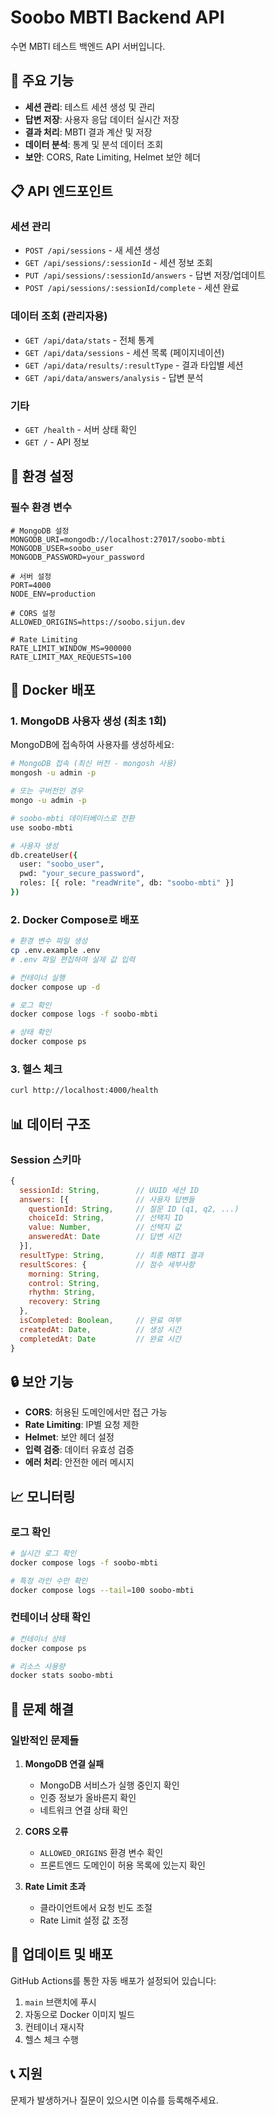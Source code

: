  # Soobo MBTI Backend API

수면 MBTI 테스트 백엔드 API 서버입니다.

## 🚀 주요 기능

- **세션 관리**: 테스트 세션 생성 및 관리
- **답변 저장**: 사용자 응답 데이터 실시간 저장
- **결과 처리**: MBTI 결과 계산 및 저장
- **데이터 분석**: 통계 및 분석 데이터 조회
- **보안**: CORS, Rate Limiting, Helmet 보안 헤더

## 📋 API 엔드포인트

### 세션 관리
- `POST /api/sessions` - 새 세션 생성
- `GET /api/sessions/:sessionId` - 세션 정보 조회
- `PUT /api/sessions/:sessionId/answers` - 답변 저장/업데이트
- `POST /api/sessions/:sessionId/complete` - 세션 완료

### 데이터 조회 (관리자용)
- `GET /api/data/stats` - 전체 통계
- `GET /api/data/sessions` - 세션 목록 (페이지네이션)
- `GET /api/data/results/:resultType` - 결과 타입별 세션
- `GET /api/data/answers/analysis` - 답변 분석

### 기타
- `GET /health` - 서버 상태 확인
- `GET /` - API 정보

## 🔧 환경 설정

### 필수 환경 변수

```env
# MongoDB 설정
MONGODB_URI=mongodb://localhost:27017/soobo-mbti
MONGODB_USER=soobo_user
MONGODB_PASSWORD=your_password

# 서버 설정
PORT=4000
NODE_ENV=production

# CORS 설정
ALLOWED_ORIGINS=https://soobo.sijun.dev

# Rate Limiting
RATE_LIMIT_WINDOW_MS=900000
RATE_LIMIT_MAX_REQUESTS=100
```

## 🐳 Docker 배포

### 1. MongoDB 사용자 생성 (최초 1회)

MongoDB에 접속하여 사용자를 생성하세요:

```bash
# MongoDB 접속 (최신 버전 - mongosh 사용)
mongosh -u admin -p

# 또는 구버전인 경우
mongo -u admin -p

# soobo-mbti 데이터베이스로 전환
use soobo-mbti

# 사용자 생성
db.createUser({
  user: "soobo_user",
  pwd: "your_secure_password",
  roles: [{ role: "readWrite", db: "soobo-mbti" }]
})
```

### 2. Docker Compose로 배포

```bash
# 환경 변수 파일 생성
cp .env.example .env
# .env 파일 편집하여 실제 값 입력

# 컨테이너 실행
docker compose up -d

# 로그 확인
docker compose logs -f soobo-mbti

# 상태 확인
docker compose ps
```

### 3. 헬스 체크

```bash
curl http://localhost:4000/health
```

## 📊 데이터 구조

### Session 스키마

```javascript
{
  sessionId: String,        // UUID 세션 ID
  answers: [{               // 사용자 답변들
    questionId: String,     // 질문 ID (q1, q2, ...)
    choiceId: String,       // 선택지 ID
    value: Number,          // 선택지 값
    answeredAt: Date        // 답변 시간
  }],
  resultType: String,       // 최종 MBTI 결과
  resultScores: {           // 점수 세부사항
    morning: String,
    control: String,
    rhythm: String,
    recovery: String
  },
  isCompleted: Boolean,     // 완료 여부
  createdAt: Date,          // 생성 시간
  completedAt: Date         // 완료 시간
}
```

## 🔒 보안 기능

- **CORS**: 허용된 도메인에서만 접근 가능
- **Rate Limiting**: IP별 요청 제한
- **Helmet**: 보안 헤더 설정
- **입력 검증**: 데이터 유효성 검증
- **에러 처리**: 안전한 에러 메시지

## 📈 모니터링

### 로그 확인
```bash
# 실시간 로그 확인
docker compose logs -f soobo-mbti

# 특정 라인 수만 확인
docker compose logs --tail=100 soobo-mbti
```

### 컨테이너 상태 확인
```bash
# 컨테이너 상태
docker compose ps

# 리소스 사용량
docker stats soobo-mbti
```

## 🚨 문제 해결

### 일반적인 문제들

1. **MongoDB 연결 실패**
   - MongoDB 서비스가 실행 중인지 확인
   - 인증 정보가 올바른지 확인
   - 네트워크 연결 상태 확인

2. **CORS 오류**
   - `ALLOWED_ORIGINS` 환경 변수 확인
   - 프론트엔드 도메인이 허용 목록에 있는지 확인

3. **Rate Limit 초과**
   - 클라이언트에서 요청 빈도 조절
   - Rate Limit 설정 값 조정

## 🔄 업데이트 및 배포

GitHub Actions를 통한 자동 배포가 설정되어 있습니다:

1. `main` 브랜치에 푸시
2. 자동으로 Docker 이미지 빌드
3. 컨테이너 재시작
4. 헬스 체크 수행

## 📞 지원

문제가 발생하거나 질문이 있으시면 이슈를 등록해주세요.
